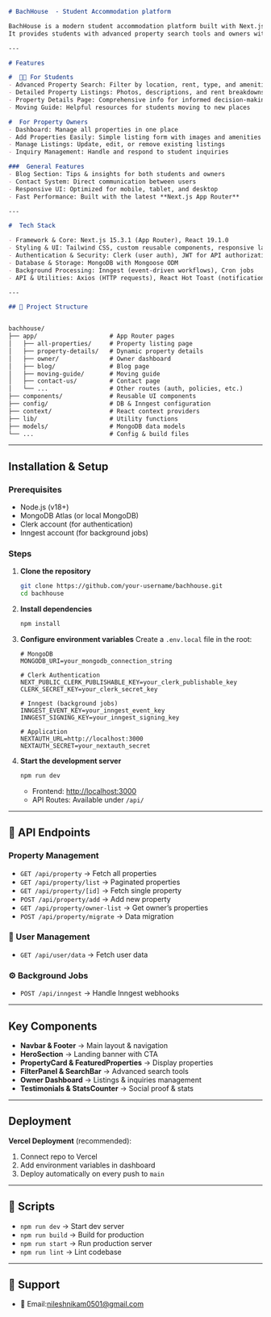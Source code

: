 ````markdown
# BachHouse  - Student Accommodation platform

BachHouse is a modern student accommodation platform built with Next.js that seamlessly connects students with property owners.  
It provides students with advanced property search tools and owners with a powerful property management dashboard — all wrapped in a clean, responsive, and performance-optimized interface.  

---

# Features  

#  👩‍🎓 For Students  
- Advanced Property Search: Filter by location, rent, type, and amenities  
- Detailed Property Listings: Photos, descriptions, and rent breakdowns  
- Property Details Page: Comprehensive info for informed decision-making  
- Moving Guide: Helpful resources for students moving to new places  

#  For Property Owners  
- Dashboard: Manage all properties in one place  
- Add Properties Easily: Simple listing form with images and amenities  
- Manage Listings: Update, edit, or remove existing listings  
- Inquiry Management: Handle and respond to student inquiries  

###  General Features  
- Blog Section: Tips & insights for both students and owners  
- Contact System: Direct communication between users  
- Responsive UI: Optimized for mobile, tablet, and desktop  
- Fast Performance: Built with the latest **Next.js App Router**  

---

#  Tech Stack  

- Framework & Core: Next.js 15.3.1 (App Router), React 19.1.0  
- Styling & UI: Tailwind CSS, custom reusable components, responsive layout  
- Authentication & Security: Clerk (user auth), JWT for API authorization  
- Database & Storage: MongoDB with Mongoose ODM  
- Background Processing: Inngest (event-driven workflows), Cron jobs  
- API & Utilities: Axios (HTTP requests), React Hot Toast (notifications)  

---

## 📂 Project Structure  


bachhouse/
├── app/                    # App Router pages
│   ├── all-properties/     # Property listing page
│   ├── property-details/   # Dynamic property details
│   ├── owner/              # Owner dashboard
│   ├── blog/               # Blog page
│   ├── moving-guide/       # Moving guide
│   ├── contact-us/         # Contact page
│   └── ...                 # Other routes (auth, policies, etc.)
├── components/             # Reusable UI components
├── config/                 # DB & Inngest configuration
├── context/                # React context providers
├── lib/                    # Utility functions
├── models/                 # MongoDB data models
└── ...                     # Config & build files
````

---

## Installation & Setup

### Prerequisites

* Node.js (v18+)
* MongoDB Atlas (or local MongoDB)
* Clerk account (for authentication)
* Inngest account (for background jobs)

### Steps

1. **Clone the repository**

   ```bash
   git clone https://github.com/your-username/bachhouse.git
   cd bachhouse
   ```

2. **Install dependencies**

   ```bash
   npm install
   ```

3. **Configure environment variables**
   Create a `.env.local` file in the root:

   ```text
   # MongoDB
   MONGODB_URI=your_mongodb_connection_string

   # Clerk Authentication
   NEXT_PUBLIC_CLERK_PUBLISHABLE_KEY=your_clerk_publishable_key
   CLERK_SECRET_KEY=your_clerk_secret_key

   # Inngest (background jobs)
   INNGEST_EVENT_KEY=your_inngest_event_key
   INNGEST_SIGNING_KEY=your_inngest_signing_key

   # Application
   NEXTAUTH_URL=http://localhost:3000
   NEXTAUTH_SECRET=your_nextauth_secret
   ```

4. **Start the development server**

   ```bash
   npm run dev
   ```

   * Frontend: [http://localhost:3000](http://localhost:3000)
   * API Routes: Available under `/api/`

---

## 📡 API Endpoints

###  Property Management

* `GET /api/property` → Fetch all properties
* `GET /api/property/list` → Paginated properties
* `GET /api/property/[id]` → Fetch single property
* `POST /api/property/add` → Add new property
* `GET /api/property/owner-list` → Get owner’s properties
* `POST /api/property/migrate` → Data migration

### 👤 User Management

* `GET /api/user/data` → Fetch user data

### ⚙️ Background Jobs

* `POST /api/inngest` → Handle Inngest webhooks

---

##  Key Components

* **Navbar & Footer** → Main layout & navigation
* **HeroSection** → Landing banner with CTA
* **PropertyCard & FeaturedProperties** → Display properties
* **FilterPanel & SearchBar** → Advanced search tools
* **Owner Dashboard** → Listings & inquiries management
* **Testimonials & StatsCounter** → Social proof & stats

---

## Deployment

**Vercel Deployment** (recommended):

1. Connect repo to Vercel
2. Add environment variables in dashboard
3. Deploy automatically on every push to `main`

---

## 📜 Scripts

* `npm run dev` → Start dev server
* `npm run build` → Build for production
* `npm run start` → Run production server
* `npm run lint` → Lint codebase

---


## 💬 Support

* 📧 Email:nileshnikam0501@gmail.com

